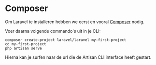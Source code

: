 # Composer

Om Laravel te installeren hebben we eerst en vooral [Composer](https://getcomposer.org/download/) nodig.

Voer daarna volgende commando's uit in je CLI:

``` shell
composer create-project laravel/laravel my-first-project
cd my-first-project
php artisan serve
```

Hierna kan je surfen naar de url die de Artisan CLI interface heeft gestart.